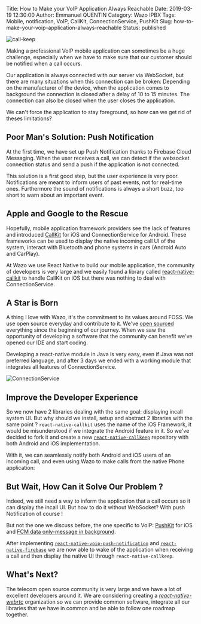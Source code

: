 Title: How to Make your VoIP Application Always Reachable
Date: 2019-03-19 12:30:00
Author: Emmanuel QUENTIN
Category: Wazo IPBX
Tags: Mobile, notification, VoIP, CallKit, ConnectionService, PushKit
Slug: how-to-make-your-voip-application-always-reachable
Status: published

![call-keep](https://user-images.githubusercontent.com/2076632/54532019-213ddf80-495d-11e9-85ee-7d2aa38a3fe9.gif)


Making a professional VoIP mobile application can sometimes be a huge challenge, especially when we have to make sure that our customer should be  notified when a call occurs.

Our application is always connected with our server via WebSocket, but there are many situations when this connection can be broken: Depending on the manufacturer of the device, when the application comes to background the connection is closed after a delay of 10 to 15 minutes. The connection can also be closed when the user closes the application.

We can't force the application to stay foreground, so how can we get rid of theses limitations?

## Poor Man's Solution: Push Notification

At the first time, we have set up Push Notification thanks to Firebase Cloud Messaging. When the user receives a call, we can detect if the websocket connection status and send a push if the application is not connected.

This solution is a first good step, but the user experience is very poor. Notifications are meant to inform users of past events, not for real-time ones. Furthermore the sound of notifications is always a short buzz, too short to warn about an important event.

## Apple and Google to the Rescue

Hopefully, mobile application framework providers see the lack of features and introduced [CallKit](https://developer.apple.com/videos/play/wwdc2016/230/) for iOS and ConnectionService for Android. These frameworks can be used to display the native incoming call UI of the system, interact with Bluetooth and phone systems in cars (Android Auto and CarPlay).

At Wazo we use React Native to build our mobile application, the community of developers is very large and we easily found a library called [react-native-callkit](https://github.com/ianlin/react-native-callkit) to handle CallKit on iOS but there was nothing to deal with ConnectionService.

## A Star is Born

A thing I love with Wazo, it's the commitment to its values around FOSS. We use open source everyday and contribute to it. We've [open sourced](https://github.com/wazo-pbx/) everything since the beginning of our journey. When we saw the opportunity of developing a software that the community can benefit we've opened our IDE and start coding.

Developing a react-native module in Java is very easy, even if Java was not preferred language, and after 3 days we ended with a working module that integrates all features of ConnectionService. 

![ConnectionService](https://user-images.githubusercontent.com/2076632/54477272-c7161080-47dc-11e9-939e-f6d1faa49840.png)

## Improve the Developer Experience

So we now have 2 libraries dealing with the same goal: displaying incall system UI. But why should we install, setup and abstract 2 libraries with the same point ? 
`react-native-callkit` uses the name of the iOS Framework, it would be misunderstood if we integrate the Android feature in it. So we've decided to fork it and create a new [`react-native-callkeep`](https://github.com/wazo-pbx/react-native-callkeep) repository with both Android and iOS implementation.

With it, we can seamlessly notify both Android and iOS users of an incoming call, and even using Wazo to make calls from the native Phone application:

## But Wait, How Can it Solve Our Problem ?

Indeed, we still need a way to inform the application that a call occurs so it can display the incall UI. But how to do it without WebSocket?
With push Notification of course !

But not the one we discuss before, the one specific to VoIP: [PushKit](https://developer.apple.com/documentation/pushkit) for iOS and [FCM data only-message in background](https://rnfirebase.io/docs/v4.0.x/messaging/receiving-messages).

After implementing [`react-native-voip-push-notification`](https://github.com/ianlin/react-native-voip-push-notification) and [`react-native-firebase`](https://github.com/invertase/react-native-firebase) we are now able to wake of the application when receiving a call and then display the native UI through `react-native-callkeep`.

## What's Next?

The telecom open source community is very large and we have a lot of excellent developers around it. We are considering creating a [_react-native-webrtc_](https://react-native-webrtc.discourse.group/) organization so we can provide common software, integrate all our libraries that we have in common and be able to follow one roadmap together.
